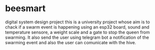 # beesmart
digital system design project
this is a university project whose aim is to chack if a swarm event is happening using an esp32 board, sound and temperature sensore, a weight scale and a gate to stop the queen from swarming. It also send the user using telegram bot a notification of the swarming event and also the user can comunicate with the hive.
